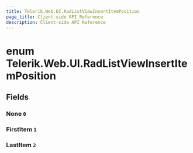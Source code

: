 ```yaml
---
title: Telerik.Web.UI.RadListViewInsertItemPosition
page_title: Client-side API Reference
description: Client-side API Reference
---
```


# enum Telerik.Web.UI.RadListViewInsertItemPosition

## Fields

### None `0`

### FirstItem `1`

### LastItem `2`



